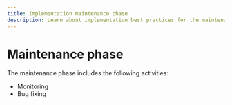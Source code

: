 ```yaml
---
title: Implementation maintenance phase
description: Learn about implementation best practices for the maintenance phase of Adobe Commerce projects.
---
```


# Maintenance phase

The maintenance phase includes the following activities:

- Monitoring
- Bug fixing
